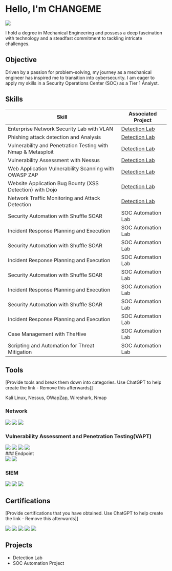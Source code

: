 # Hello, I'm CHANGEME
<a href="https://www.linkedin.com/in/felix-egbuchiem-8847996a/"><img src="https://img.shields.io/badge/-LinkedIn-0072b1?&style=for-the-badge&logo=linkedin&logoColor=white" /></a>


I hold a degree in Mechanical Engineering and possess a deep fascination with technology and a steadfast commitment to tackling intricate challenges.

## Objective


Driven by a passion for problem-solving, my journey as a mechanical engineer has inspired me to transition into cybersecurity. I am eager to apply my skills in a Security Operations Center (SOC) as a Tier 1 Analyst.

## Skills


| Skill                                         | Associated Project         |
|-----------------------------------------------|----------------------------|
| Enterprise Network Security Lab with VLAN     | <a href="https://google.com">Detection Lab</a>|
| Phishing attack detection and Analysis        | <a href="https://google.com">Detection Lab</a>|
| Vulnerability and Penetration Testing with Nmap & Metasploit| <a href="https://google.com">Detection Lab</a>|
| Vulnerability Assessment with Nessus          | <a href="https://google.com">Detection Lab</a>|
| Web Application Vulnerability Scanning with OWASP ZAP| <a href="https://google.com">Detection Lab</a>|
| Website Application Bug Bounty (XSS Detection) with Dojo | <a href="https://google.com">Detection Lab</a>|
| Network Traffic Monitoring and Attack Detection | <a href="https://google.com">Detection Lab</a>|
| Security Automation with Shuffle SOAR         | SOC Automation Lab|
| Incident Response Planning and Execution      | SOC Automation Lab|
| Security Automation with Shuffle SOAR         | SOC Automation Lab|
| Incident Response Planning and Execution      | SOC Automation Lab|
| Security Automation with Shuffle SOAR         | SOC Automation Lab|
| Incident Response Planning and Execution      | SOC Automation Lab|
| Security Automation with Shuffle SOAR         | SOC Automation Lab|
| Incident Response Planning and Execution      | SOC Automation Lab|
| Case Management with TheHive                  | SOC Automation Lab|
| Scripting and Automation for Threat Mitigation | SOC Automation Lab|

## Tools
[Provide tools and break them down into categories. Use ChatGPT to help create the link - Remove this afterwards]]

Kali Linux, Nessus, OWapZap, Wireshark, Nmap

### Network
<div>
    <img src="https://img.shields.io/badge/-Wireshark-1679A7?&style=for-the-badge&logo=Wireshark&logoColor=white" />
    <img src="https://img.shields.io/badge/-Kali Linux-EF3B2D?&style=for-the-badge&logo=KaliLinux&logoColor=white" />
    <img src="https://img.shields.io/badge/-Zeek-777BB4?&style=for-the-badge&logo=Zeek&logoColor=white" />
</div>

### Vulnerability Assessment and Penetration Testing(VAPT)
<div>
    <img src="https://img.shields.io/badge/-Nmap-1679A7?&style=for-the-badge&logo=Nmap&logoColor=white" />
    <img src="https://img.shields.io/badge/-BurpSuite-EF3B2D?&style=for-the-badge&logo=BurpSuite&logoColor=white" />
    <img src="https://img.shields.io/badge/-Metasploit-777BB4?&style=for-the-badge&logo=Metasploit&logoColor=white" />  
    <img src="https://img.shields.io/badge/-Zeek-777BB4?&style=for-the-badge&logo=Zeek&logoColor=white" />

</div>
### Endpoint
<div>
    <img src="https://img.shields.io/badge/-Microsoft_Defender_for_Endpoint-00A4EF?&style=for-the-badge&logo=Microsoft&logoColor=white" />
    <img src="https://img.shields.io/badge/-Velociraptor-4B275F?&style=for-the-badge&logo=Velociraptor&logoColor=white" />
</div>

### SIEM
<div>
    <img src="https://img.shields.io/badge/-Microsoft_Sentinel-0078D4?&style=for-the-badge&logo=Microsoft&logoColor=white" />
    <img src="https://img.shields.io/badge/-Splunk-000000?&style=for-the-badge&logo=Splunk&logoColor=white" />
    <img src="https://img.shields.io/badge/-Elastic-005571?&style=for-the-badge&logo=Elastic&logoColor=white" />
</div>

## Certifications
[Provide certifications that you have obtained. Use ChatGPT to help create the link - Remove this afterwards]]
<div>
<img src="https://img.shields.io/badge/-Security%2B-FF0000?&style=for-the-badge&logo=CompTIA&logoColor=white" />
<img src="https://img.shields.io/badge/-Network%2B-007ACC?&style=for-the-badge&logo=CompTIA&logoColor=white" />
<img src="https://img.shields.io/badge/-A%2B-4D4D4D?&style=for-the-badge&logo=CompTIA&logoColor=white" />
<img src="https://img.shields.io/badge/-CDSA-006400?&style=for-the-badge&logoColor=white" />
<img src="https://img.shields.io/badge/-CCD-000080?&style=for-the-badge&logoColor=white" />
</div>

## Projects
- Detection Lab
- SOC Automation Project

